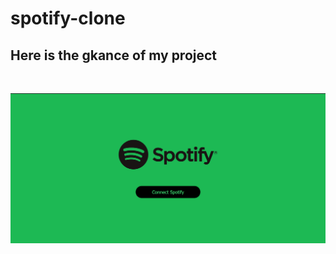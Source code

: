 # spotify-clone
## Here is the gkance of my project

<br>
<p align="center">
<img src="https://github.com/1shubhangi1/spotify-clone/blob/main/Screenshot%20spotify.png">
</p>


